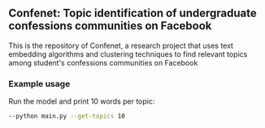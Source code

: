 ## Confenet: Topic identification of undergraduate confessions communities on Facebook
This is the repository of Confenet, a research project that uses text embedding algorithms and clustering techniques to find relevant topics among student's confessions communities on Facebook

### Example usage
Run the model and print 10 words per topic: 
```sh
--python main.py --get-topics 10 
```